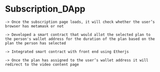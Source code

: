 # Subscription_DApp
	-> Once the subscription page loads, it will check whether the user’s browser has metamask or not
	
	-> Developed a smart contract that would allot the selected plan to the person's wallet address for the duration of the plan based on the plan the person has selected
	
	-> Integrated smart contract with front end using Etherjs
	
	-> Once the plan has assigned to the user’s wallet address it will redirect to the video content page
